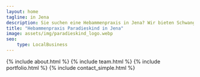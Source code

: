 ```yaml
---
layout: home
tagline: in Jena
description: Sie suchen eine Hebammenpraxis in Jena? Wir bieten Schwangerschaftsbegleitung, Wochenbettbetreuung, Kurse und vieles mehr an. Wir würden uns freuen dich begleiten zu dürfen.
title: "Hebammenpraxis Paradieskind in Jena"
image: assets/img/paradieskind_logo.webp
seo:
    type: LocalBusiness
---
```


{% include about.html %}
{% include team.html %}
{% include portfolio.html %}
{% include contact_simple.html %}